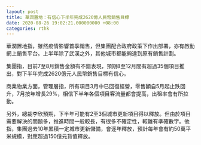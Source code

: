 ```yaml
---
layout: post
title: 華潤置地：有信心下半年完成2620億人民幣銷售目標
date: 2020-08-26 19:02:21.000000000 +08:00
categories: rthk
---
```


華潤置地指，雖然疫情影響首季銷售，但集團配合政府政策下作出部署，亦有啟動網上銷售平台。上半年除了武漢之外，其他城市都能夠達到原有銷售計劃。

集團指，目前7至8月銷售金額有不錯表現，預期8至12月間有超過35個項目推出，對下半年完成2620億元人民幣銷售目標有信心。

商業物業方面，管理層指，所有項目3月中已回復經營，零售額自5月起止跌回升，7月按年增長29%，相信下半年各個項目客流量都會提高，出租率會有所拉動。

另外，總裁李欣預期，下半年可能有2至3個城市更新項目得以釋放。但由於項目需要解決的問題多，推進時間一般較長，有很多不確定性，較難有準確數字。他指，集團過去10年累積一定城市更新儲備，會逐年釋放，預計每年會有約50萬平米規模，對應超過150億元貨值釋放。
